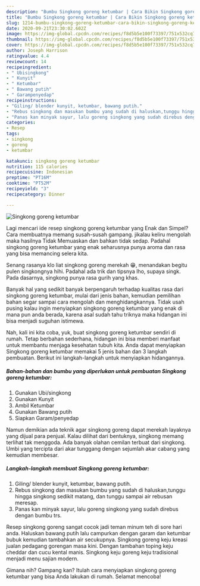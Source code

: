 ```yaml
---
description: "Bumbu Singkong goreng ketumbar | Cara Bikin Singkong goreng ketumbar Yang Mudah Dan Praktis"
title: "Bumbu Singkong goreng ketumbar | Cara Bikin Singkong goreng ketumbar Yang Mudah Dan Praktis"
slug: 1214-bumbu-singkong-goreng-ketumbar-cara-bikin-singkong-goreng-ketumbar-yang-mudah-dan-praktis
date: 2020-09-21T23:30:02.602Z
image: https://img-global.cpcdn.com/recipes/f8d5b5e100f73397/751x532cq70/singkong-goreng-ketumbar-foto-resep-utama.jpg
thumbnail: https://img-global.cpcdn.com/recipes/f8d5b5e100f73397/751x532cq70/singkong-goreng-ketumbar-foto-resep-utama.jpg
cover: https://img-global.cpcdn.com/recipes/f8d5b5e100f73397/751x532cq70/singkong-goreng-ketumbar-foto-resep-utama.jpg
author: Joseph Harrison
ratingvalue: 4.4
reviewcount: 14
recipeingredient:
- " Ubisingkong"
- " Kunyit"
- " Ketumbar"
- " Bawang putih"
- " Garampenyedap"
recipeinstructions:
- "Giling/ blender kunyit, ketumbar, bawang putih."
- "Rebus singkong dan masukan bumbu yang sudah di haluskan,tunggu hingga singkong sedikit matang, dan tunggu sampai air rebusan meresap."
- "Panas kan minyak sayur, lalu goreng singkong yang sudah direbus dengan bumbu trs."
categories:
- Resep
tags:
- singkong
- goreng
- ketumbar

katakunci: singkong goreng ketumbar 
nutrition: 115 calories
recipecuisine: Indonesian
preptime: "PT16M"
cooktime: "PT52M"
recipeyield: "3"
recipecategory: Dinner

---
```



![Singkong goreng ketumbar](https://img-global.cpcdn.com/recipes/f8d5b5e100f73397/751x532cq70/singkong-goreng-ketumbar-foto-resep-utama.jpg)

Lagi mencari ide resep singkong goreng ketumbar yang Enak dan Simpel? Cara membuatnya memang susah-susah gampang. jikalau keliru mengolah maka hasilnya Tidak Memuaskan dan bahkan tidak sedap. Padahal singkong goreng ketumbar yang enak seharusnya punya aroma dan rasa yang bisa memancing selera kita.

Senang rasanya klo liat singkong goreng merekah 😁, menandakan begitu pulen singkongnya hihi. Padahal ada trik dan tipsnya lho, supaya singk. Pada dasarnya, singkong punya rasa gurih yang khas.

Banyak hal yang sedikit banyak berpengaruh terhadap kualitas rasa dari singkong goreng ketumbar, mulai dari jenis bahan, kemudian pemilihan bahan segar sampai cara mengolah dan menghidangkannya. Tidak usah pusing kalau ingin menyiapkan singkong goreng ketumbar yang enak di mana pun anda berada, karena asal sudah tahu triknya maka hidangan ini bisa menjadi suguhan istimewa.


Nah, kali ini kita coba, yuk, buat singkong goreng ketumbar sendiri di rumah. Tetap berbahan sederhana, hidangan ini bisa memberi manfaat untuk membantu menjaga kesehatan tubuh kita. Anda dapat menyiapkan Singkong goreng ketumbar memakai 5 jenis bahan dan 3 langkah pembuatan. Berikut ini langkah-langkah untuk menyiapkan hidangannya.

<!--inarticleads1-->

##### Bahan-bahan dan bumbu yang diperlukan untuk pembuatan Singkong goreng ketumbar:

1. Gunakan  Ubi/singkong
1. Gunakan  Kunyit
1. Ambil  Ketumbar
1. Gunakan  Bawang putih
1. Siapkan  Garam/penyedap


Namun demikian ada teknik agar singkong goreng dapat merekah layaknya yang dijual para penjual. Kalau dilihat dari bentuknya, singkong memang terlihat tak menggoda. Ada banyak olahan cemilan terbuat dari singkong. Umbi yang tercipta dari akar tunggang dengan sejumlah akar cabang yang kemudian membesar. 

<!--inarticleads2-->

##### Langkah-langkah membuat Singkong goreng ketumbar:

1. Giling/ blender kunyit, ketumbar, bawang putih.
1. Rebus singkong dan masukan bumbu yang sudah di haluskan,tunggu hingga singkong sedikit matang, dan tunggu sampai air rebusan meresap.
1. Panas kan minyak sayur, lalu goreng singkong yang sudah direbus dengan bumbu trs.


Resep singkong goreng sangat cocok jadi teman minum teh di sore hari anda. Haluskan bawang putih lalu campurkan dengan garam dan ketumbar bubuk kemudian tambahkan air secukupnya. Singkong goreng keju kreasi jualan pedagang gorengan masa kini. Dengan tambahan toping keju cheddar dan cucu kental manis. Singkong keju goreng keju tradisional menjadi menu sajian modern. 

Gimana nih? Gampang kan? Itulah cara menyiapkan singkong goreng ketumbar yang bisa Anda lakukan di rumah. Selamat mencoba!
